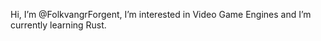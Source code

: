 Hi, I’m @FolkvangrForgent, I’m interested in Video Game Engines and I’m currently learning Rust.


<!---
FolkvangrForgent/FolkvangrForgent is a ✨ special ✨ repository because its `README.md` (this file) appears on your GitHub profile.
You can click the Preview link to take a look at your changes.
--->
